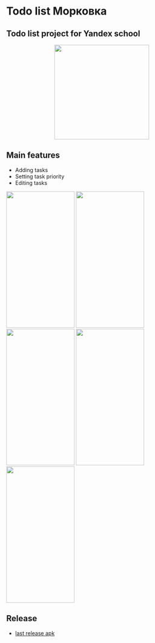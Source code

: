 # Todo list Морковка

## Todo list project for Yandex school


<p align="center">
<img src=https://github.com/dslmnvv/todo_list/assets/80068688/e20f99c1-438a-492d-8da1-6ed988e544a9) width="250" height="250">
</p>

## Main features
- Adding tasks
- Setting task priority
- Editing tasks



<p float="left">
  <img src=https://github.com/dslmnvv/todo_list/assets/80068688/a097fc1a-3fc0-4c73-ac03-e18cf298bb4b width="180" height="360">
  <img src=https://github.com/dslmnvv/todo_list/assets/80068688/b00c8ae7-cc9a-4209-8d59-1bb018b9f5ec width="180" height="360">
  <img src=https://github.com/dslmnvv/todo_list/assets/80068688/0beb1097-5d42-4473-bd20-fcb25b78f004 width="180" height="360">
  <img src=https://github.com/dslmnvv/todo_list/assets/80068688/a210c709-5dbc-40b0-88ea-dfaf8dd62122 width="180" height="360">
  <img src=https://github.com/dslmnvv/todo_list/assets/80068688/f4b4b8fe-ec8e-40fe-8138-da5ac89b296c width="180" height="360">
</p>

## Release
- [last release apk](https://disk.yandex.ru/d/_pc9ZVnjiTrRLQ)
